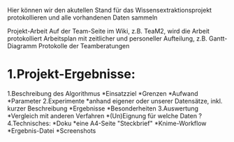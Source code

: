 Hier können wir den akutellen Stand für das Wissensextraktionsprojekt protokollieren und alle vorhandenen Daten sammeln

Projekt-Arbeit
Auf der Team-Seite im Wiki, z.B. TeaM2, wird die Arbeit protokolliert
Arbeitsplan mit zeitlicher und personeller Aufteilung, z.B. Gantt-Diagramm
Protokolle der Teamberatungen


# 1.Projekt-Ergebnisse: #
  1.Beschreibung des Algorithmus
    *Einsatzziel
    *Grenzen
    *Aufwand
    *Parameter
  2.Experimente
    *anhand eigener oder unserer Datensätze, inkl. kurzer Beschreibung
    *Ergebnisse
    *Besonderheiten
  3.Auswertung
    *Vergleich mit anderen Verfahren
    *(Un)Eignung für welche Daten ?
  4.Technisches:
    *Doku
    *eine A4-Seite "Steckbrief"
    *Knime-Workflow
    *Ergebnis-Datei
    *Screenshots
